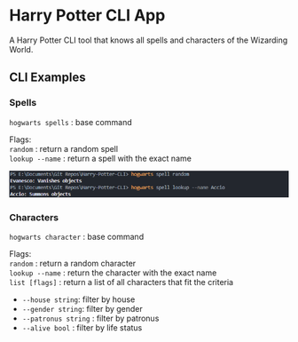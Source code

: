# Harry Potter CLI App  

A Harry Potter CLI tool that knows all spells and characters of the Wizarding World.  


## CLI Examples 

### Spells
`hogwarts spells` : base command  

Flags:   
`random` : return a random spell   
`lookup --name` : return a spell with the exact name

![Hogwarts Spells examples](images/hogwarts_spells.png)

### Characters 
`hogwarts character` : base command

Flags:  
`random` : return a random character   
`lookup --name` : return the character with the exact name  
`list [flags]` : return a list of all characters that fit the criteria 

- `--house string`: filter by house
- `--gender string`: filter by gender
- `--patronus string` : filter by patronus
- `--alive bool` : filter by life status
